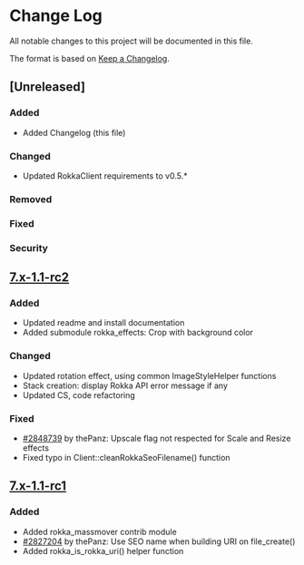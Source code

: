 # Change Log
All notable changes to this project will be documented in this file.

The format is based on [Keep a Changelog](http://keepachangelog.com/).

## [Unreleased]
### Added
- Added Changelog (this file)
### Changed
- Updated RokkaClient requirements to v0.5.*
### Removed
### Fixed
### Security

## [7.x-1.1-rc2](https://www.drupal.org/project/rokka/releases/7.x-1.1-rc2)
### Added
- Updated readme and install documentation
- Added submodule rokka_effects: Crop with background color
### Changed
- Updated rotation effect, using common ImageStyleHelper functions
- Stack creation: display Rokka API error message if any
- Updated CS, code refactoring
### Fixed
- [#2848739](https://www.drupal.org/node/2848739) by thePanz: Upscale flag not respected for Scale and Resize effects
- Fixed typo in Client::cleanRokkaSeoFilename() function

## [7.x-1.1-rc1](https://www.drupal.org/project/rokka/releases/7.x-1.1-rc1)
### Added
- Added rokka_massmover contrib module
- [#2827204](https://www.drupal.org/node/2827204) by thePanz: Use SEO name when building URI on file_create()
- Added rokka_is_rokka_uri() helper function
